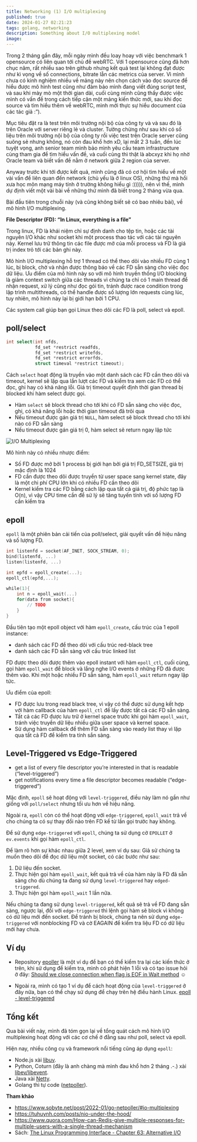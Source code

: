 ```yaml
---
title: Networking (1) I/O multiplexing
published: true
date: 2024-01-27 02:21:23
tags: golang, networking
description: Something about I/O multiplexing model
image: 
---
```


Trong 2 tháng gần đây, mỗi ngày mình đều loay hoay với việc benchmark 1 opensource có liên quan tới chủ đề webRTC. Với 1 opensource cũng đã hơn chục năm, rất nhiều sao trên github nhưng kết quả test lại không đạt được như kì vọng về số connections, bitrate lẫn các metrics của server. Vì mình chưa có kinh nghiệm nhiều về mảng này nên chọn cách vào đọc source để hiểu được mô hình test cũng như đảm bảo mình đang viết đúng script test, và sau khi mày mò một thời gian dài, cuối cùng mình cũng thấy được việc mình có vấn đề trong cách tiếp cận một mảng kiến thức mới, sau khi đọc source và tìm hiểu thêm về webRTC, mình mới thực sự hiểu document của các tác giả :”).

Mục tiêu đặt ra là test trên môi trường nội bộ của công ty và và sau đó là trên Oracle với server riêng lẻ và cluster. Tưởng chừng như sau khi có số liệu trên môi trường nội bộ của công ty rồi việc test trên Oracle server cũng suông sẻ nhưng không, nó còn đau khổ hơn xD, lại mất 2 3 tuần, đến lúc tuyệt vọng, anh senior team mình bảo mình yêu cầu team infrastructure cùng tham gia để tìm hiểu vấn đề, và cuối cùng thì thật là abcxyz khi họ nhờ Oracle team và biết vấn đề nằm ở network giữa 2 region của server.

Anyway trước khi tới được kết quả, mình cũng đã có cơ hội tìm hiểu về một vài vấn đề liên quan đến network (chủ yếu là ở linux OS), những thứ mà hồi xưa học môn mạng máy tính ở trường không hiểu gì :))))),  nên vì thế, mình dự định viết một vài bài về những thứ mình đã biết trong 2 tháng vừa qua.

Bài đầu tiên trong chuỗi này (và cũng không biết sẽ có bao nhiêu bài), về mô hình I/O multiplexing.

**File Descriptor (FD): “In Linux, everything is a file”**

Trong linux, FD là khái niệm chỉ sự định danh cho tệp tin, hoặc các tài nguyên I/O khác như socket khi một process thao tác với các tài nguyên này. Kernel lưu trữ thông tin các file được mở của mỗi process và FD là giá trị index trỏ tới các bản ghi này. 

Mô hình I/O multiplexing hỗ trợ 1 thread có thể theo dõi vào nhiều FD cùng 1 lúc, bị block, chờ và nhận được thông báo về các FD sẵn sàng cho việc đọc dữ liệu. Ưu điểm của mô hình này so với mô hình truyền thống I/O blocking là giảm context switch giữa các threads vì chúng ta chỉ có 1 main thread để nhận request, xử lý cũng như đọc gói tin, tránh được race condition trong lập trình multithreads, có thể handle được số lượng lớn requests cùng lúc, tuy nhiên, mô hình này lại bị giới hạn bởi 1 CPU. 

Các system call giúp bạn gọi Linux theo dõi các FD là poll, select và epoll.

## poll/select

```go
int select(int nfds,
           fd_set *restrict readfds,
           fd_set *restrict writefds,
           fd_set *restrict errorfds,
           struct timeval *restrict timeout);
```

Cách `select` hoạt động là truyền vào một danh sách các FD cần theo dõi và timeout, kernel sẽ lặp qua lần lượt các FD và kiểm tra xem các FD có thể đọc, ghi hay có khả năng lỗi. Giá trị timeout quyết định thời gian thread bị blocked khi hàm select được gọi. 

- Hàm `select` sẽ block thread cho tới khi có FD sẵn sàng cho việc đọc, ghi, có khả năng lỗi hoặc thời gian timeout đã trôi qua
- Nếu timeout được gán giá trị `NULL`, hàm select sẽ block thread cho tới khi nào có FD sẵn sàng
- Nếu timeout được gán giá trị 0, hàm select sẽ return ngay lập tức

![I/O Multiplexing](img/io-multiplexing.png)

Mô hình này có nhiều nhược điểm:

- Số FD được mở bởi 1 process bị giới hạn bởi giá trị FD_SETSIZE, giá trị mặc định là 1024
- FD cần được theo dõi được truyền từ user space sang kernel state, đây là một chi phí CPU lớn khi có nhiều FD cần theo dõi
- Kernel kiểm tra các FD bằng cách lặp qua tất cả giá trị, độ phức tạp là O(n), vì vậy CPU time cần để sử lý sẽ tăng tuyến tính với số lượng FD cần kiểm tra

## epoll

`epoll` là một phiên bản cải tiến của poll/select, giải quyết vấn đề hiệu năng và số lượng FD. 

```go
int listenfd = socket(AF_INET, SOCK_STREAM, 0);   
bind(listenfd, ...)
listen(listenfd, ...)

int epfd = epoll_create(...);
epoll_ctl(epfd,...);

while(1){
    int n = epoll_wait(...)
    for(data from socket){
        // TODO
    }
}
```

Đầu tiên tạo một epoll object với hàm `epoll_create`, cấu trúc của 1 epoll instance:

- danh sách các FD để theo dõi với cấu trúc red-black tree
- danh sách các FD sẵn sàng với cấu trúc linked list

FD được theo dõi được thêm vào epoll instant với hàm `epoll_ctl`, cuối cùng, gọi hàm `epoll_wait` để block và lắng nghe I/O events ở những FD đã được thêm vào. Khi một hoặc nhiều FD sẵn sàng, hàm `epoll_wait` return ngay lập tức.

Ưu điểm của epoll:

- FD được lưu trong read black tree, vì vậy có thể được sử dụng kết hợp với hàm callback của hàm `epoll_ctl` để lấy được tất cả các FD sẵn sàng.
- Tất cả các FD được lưu trữ ở kernel space trước khi gọi hàm `epoll_wait`, tránh việc truyền dữ liệu nhiều giữa user space và kernel space.
- Sử dụng hàm callback để thêm FD sẵn sàng vào ready list thay vì lặp qua tất cả FD để kiểm tra tính sắn sàng.

## Level-Triggered vs Edge-Triggered
<!-- Đây là 2 khái niệm nói về cách làm việc với tín hiệu, có thể hiểu là cách hệ thống phản hồi với sự thay đổi về tín hiệu.

- `Level-Triggered`: kernel sẽ trả về những fd thoả mãn các sự kiện được đăng kí, ví dụ dữ liệu sẵn sàng để đọc ở `fd`.
    - Nếu ứng dụng không làm thay đổi trạng thái của fd, những fd này vẫn sẽ luôn được trả về mỗi khi được yêu cầu. Ví dụ ở trường hợp ứng dụng cần đọc dữ liệu ở fd mà không thể đọc hết dữ liệu 1 lần, có thể sử dụng `level-triggered`.
- `Edge-Triggered`: kernel sẽ thông báo đến ứng dụng mỗi khi có trạng thái thay đổi so với lần thông báo trước, ví dụ có dữ liệu mới ở `fd`. -->

- get a list of every file descriptor you’re interested in that is readable (“level-triggered”)
- get notifications every time a file descriptor becomes readable (“edge-triggered”)

Mặc định, `epoll` sẽ hoạt động với `level-triggered`, điều này làm nó gần như giống với `poll/select` nhưng tối ưu hơn về hiệu năng. 

Ngoài ra, `epoll` còn có thể hoạt động với `edge-triggered`, `epoll_wait` trả về cho chúng ta có sự thay đổi nào trên FD kể từ lần gọi trước hay không.

Để sử dụng `edge-triggered` với `epoll`, chúng ta sử dụng cờ `EPOLLET` ở `ev.events` khi gọi hàm `epoll_ctl`.

Để làm rõ hơn sự khác nhau giữa 2 level, xem ví dụ sau:
Giả sử chúng ta muốn theo dõi để đọc dữ liệu một socket, có các bước như sau:

1. Dữ liệu đến socket.
2. Thực hiện gọi hàm `epoll_wait`, kết quả trả về của hàm này là FD đã sẵn sàng cho dù chúng ta đang sử dụng `level-triggered` hay `edged-triggered`.
3. Thực hiện gọi hàm `epoll_wait` 1 lần nữa.

Nếu chúng ta đang sử dụng `level-triggered`, kết quả sẽ trả về FD đang sẵn sàng, ngược lại, đối với `edge-triggered` thì lệnh gọi hàm sẽ block vì không có dữ liệu mới đến socket. Để tránh bị block, chúng ta nên sử dụng `edge-triggered` với nonblocking FD và cờ EAGAIN để kiểm tra liệu FD có dữ liệu mới hay chưa.

## Ví dụ

- Repository [epoller](https://github.com/smallnest/epoller) là một ví dụ để bạn có thể kiểm tra lại các kiến thức ở trên, khi sử dụng để kiểm tra, mình có phát hiện 1 lỗi và có tạo issue hỏi ở đây: [Should we close connection when flag is EOF in Wait method](https://github.com/smallnest/epoller/issues/11) :relaxed:

- Ngoài ra, mình có tạo 1 ví dụ để cách hoạt động của `level-triggered` ở đây nữa, bạn có thể chạy sử dụng để chạy trên hệ điều hành Linux. [epoll - level-triggered](https://github.com/dntam00/go-notes/blob/main/linux_io/epoll/main.go)

## Tổng kết

Qua bài viết này, mình đã tóm gọn lại về tổng quát cách mô hình I/O multiplexing hoạt động với các cơ chế ở đằng sau như poll, select và epoll. 

Hiện nay, nhiều công cụ và framework nổi tiếng cũng áp dụng `epoll`:

- Node.js xài [libuv](https://github.com/libuv/libuv).
- Python, Coturn (đây là anh chàng mà mình đau khổ hơn 2 tháng .-.) xài [libev/libevent](https://blog.gevent.org/2011/04/28/libev-and-libevent/).
- Java xài [Netty](https://netty.io/).
- Golang thì tự code ([netpoller](https://github.com/golang/go/blob/master/src/runtime/netpoll_epoll.go)).

**Tham khảo**

- https://www.sobyte.net/post/2022-01/go-netpoller/#io-multiplexing
- https://tuhuynh.com/posts/nio-under-the-hood/
- https://www.quora.com/How-can-Redis-give-multiple-responses-for-multiple-users-with-a-single-thread-mechanism
- Sách: [The Linux Programming Interface - Chapter 63: Alternative I/O](https://man7.org/tlpi/)
